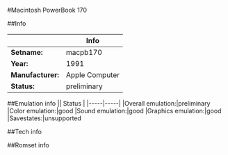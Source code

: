 #Macintosh PowerBook 170

##Info

||Info|
|-----|-----|
|**Setname:**|macpb170
|**Year:**|1991
|**Manufacturer:**|Apple Computer
|**Status:**|preliminary

##Emulation info
|| Status |
|-----|-----|
|Overall emulation:|preliminary
|Color emulation:|good
|Sound emulation:|good
|Graphics emulation:|good
|Savestates:|unsupported

##Tech info

##Romset info

<!--- START OF EDITED COMMENT DO NOT TOUCH TEXT ABOVE-->
